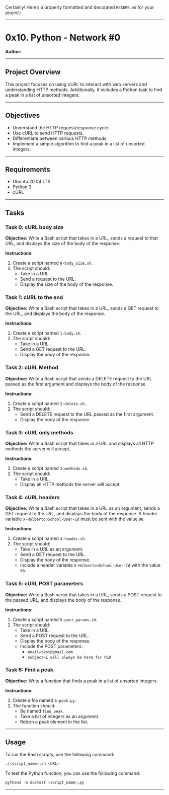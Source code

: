 Certainly! Here’s a properly formatted and decorated `README.md` for your project:

---

# 0x10. Python - Network #0

**Author:** <Yazide Salhi>

---

## Project Overview

This project focuses on using cURL to interact with web servers and understanding HTTP methods. Additionally, it includes a Python task to find a peak in a list of unsorted integers.

---

## Objectives

- Understand the HTTP request/response cycle.
- Use cURL to send HTTP requests.
- Differentiate between various HTTP methods.
- Implement a simple algorithm to find a peak in a list of unsorted integers.

---

## Requirements

- Ubuntu 20.04 LTS
- Python 3
- cURL

---

## Tasks

### Task 0: cURL body size

**Objective:**
Write a Bash script that takes in a URL, sends a request to that URL, and displays the size of the body of the response.

**Instructions:**
1. Create a script named `0-body_size.sh`.
2. The script should:
   - Take in a URL.
   - Send a request to the URL.
   - Display the size of the body of the response.

### Task 1: cURL to the end

**Objective:**
Write a Bash script that takes in a URL, sends a GET request to the URL, and displays the body of the response.

**Instructions:**
1. Create a script named `1-body.sh`.
2. The script should:
   - Take in a URL.
   - Send a GET request to the URL.
   - Display the body of the response.

### Task 2: cURL Method

**Objective:**
Write a Bash script that sends a DELETE request to the URL passed as the first argument and displays the body of the response.

**Instructions:**
1. Create a script named `2-delete.sh`.
2. The script should:
   - Send a DELETE request to the URL passed as the first argument.
   - Display the body of the response.

### Task 3: cURL only methods

**Objective:**
Write a Bash script that takes in a URL and displays all HTTP methods the server will accept.

**Instructions:**
1. Create a script named `3-methods.sh`.
2. The script should:
   - Take in a URL.
   - Display all HTTP methods the server will accept.

### Task 4: cURL headers

**Objective:**
Write a Bash script that takes in a URL as an argument, sends a GET request to the URL, and displays the body of the response. A header variable `X-HolbertonSchool-User-Id` must be sent with the value `98`.

**Instructions:**
1. Create a script named `4-header.sh`.
2. The script should:
   - Take in a URL as an argument.
   - Send a GET request to the URL.
   - Display the body of the response.
   - Include a header variable `X-HolbertonSchool-User-Id` with the value `98`.

### Task 5: cURL POST parameters

**Objective:**
Write a Bash script that takes in a URL, sends a POST request to the passed URL, and displays the body of the response.

**Instructions:**
1. Create a script named `5-post_params.sh`.
2. The script should:
   - Take in a URL.
   - Send a POST request to the URL.
   - Display the body of the response.
   - Include the POST parameters:
     - `email=test@gmail.com`
     - `subject=I will always be here for PLD`

### Task 6: Find a peak

**Objective:**
Write a function that finds a peak in a list of unsorted integers.

**Instructions:**
1. Create a file named `6-peak.py`.
2. The function should:
   - Be named `find_peak`.
   - Take a list of integers as an argument.
   - Return a peak element in the list.

---

## Usage

To run the Bash scripts, use the following command:

```bash
./<script_name>.sh <URL>
```

To test the Python function, you can use the following command:

```python
python3 -m doctest <script_name>.py
```

---
